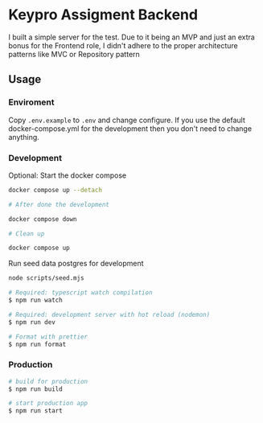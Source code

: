 # Keypro Assigment Backend

I built a simple server for the test. Due to it being an MVP and just an extra bonus for the Frontend role, I didn't adhere to the proper architecture patterns like MVC or Repository pattern

## Usage

### Enviroment

Copy `.env.example` to `.env` and change configure. If you use the default docker-compose.yml for the development then you don't need to change anything.

### Development

Optional: Start the docker compose

```bash
docker compose up --detach

# After done the development

docker compose down

# Clean up

docker compose up
```

Run seed data postgres for development

```bash
node scripts/seed.mjs
```

```bash
# Required: typescript watch compilation
$ npm run watch

# Required: development server with hot reload (nodemon)
$ npm run dev

# Format with prettier
$ npm run format
```

### Production

```bash
# build for production
$ npm run build

# start production app
$ npm run start
```
